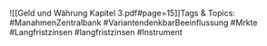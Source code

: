 
![[Geld und Währung Kapitel 3.pdf#page=15]]Tags & Topics:
   #ManahmenZentralbank
   #VariantendenkbarBeeinflussung
   #Mrkte
   #Langfristzinsen
   #langfristzinsen
   #Instrument